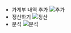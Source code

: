 - 가계부 내역 추가
  ![추가](https://github.com/Floney-2023/Floney-Server/assets/70848762/159cb204-a8ff-4c0e-8a05-dfbdcc6a6b8e)
- 정산하기
  ![정산](https://github.com/Floney-2023/Floney-Server/assets/70848762/1ccb065e-c15a-4672-af3b-820ca4d43439)
- 분석
  ![분석](https://github.com/Floney-2023/Floney-Server/assets/70848762/476f0589-ef1c-466b-915d-e39289624f14)
